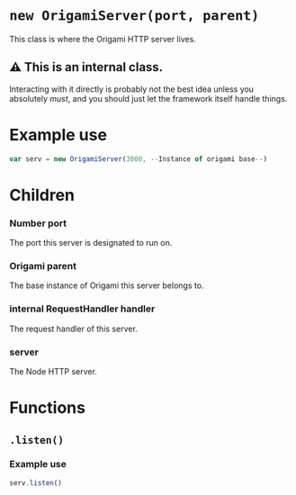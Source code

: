 # `new OrigamiServer(port, parent)`
This class is where the Origami HTTP server lives.

## ⚠ This is an internal class.
Interacting with it directly is probably not the best idea unless you absolutely *must*, and you should just let the framework itself handle things.

# Example use
```js
var serv = new OrigamiServer(3000, --Instance of origami base--)
```

# Children

### Number port
The port this server is designated to run on.

### Origami parent
The base instance of Origami this server belongs to.

### internal RequestHandler handler
The request handler of this server.

### server
The Node HTTP server.

# Functions

## `.listen()`

### Example use
```js
serv.listen()
```